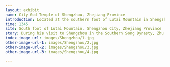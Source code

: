 ```yaml
---
layout: exhibit
name: City God Temple of Shengzhou, Zhejiang Province
introduction: Located at the southern foot of Lutai Mountain in Shengzhou and is a very famous building around the south area of the Yangtze River. The temple was first built in 1345, and due to its age, the building suffered from a variety of natural disasters, especially termite infestation, and was built eleven times in its history.
time: 1345
site: South foot of Lutai Mountain, Shengzhou City, Zhejiang Province
story: During his visit to Shengzhou in the Southern Song Dynasty, Zhu Xi, a famous retionalist, visited the City God Temple on Lutai Mountain and inscribed the building with the title of "The First Building on Xishan Mountain". The temple is known for its grand scale, exquisite choice of materials, superb carvings, harmonious decoration and overall harmony, and is known as one of the best in the south area of the Yangtze River. It was first built in the early days of the Song Dynasty. The existing building was restored in the ninth year of Jiaqing in the Qing Dynasty.
index_image_url: images/Shengzhou/1.jpg
other-image-url-1: images/Shengzhou/2.jpg
other-image-url-2: images/Shengzhou/3.jpg
other-image-url-3: images/Shengzhou/4.jpg

---
```

